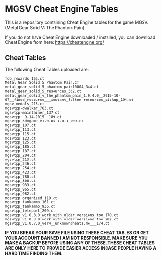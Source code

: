 # MGSV Cheat Engine Tables

This is a repository containing Cheat Engine tables for the game MGSV. (Metal Gear Solid V: The Phantom Pain)

If you do not have Cheat Engine downloaded / installed, you can download Cheat Engine from here: <https://cheatengine.org/>

## Cheat Tables

The following Cheat Tables uploaded are:

```
fob_rewards_156.ct
Metal Gear Solid 5 Phantom Pain.CT
metal_gear_solid_5_phantom_pain10004_344.ct
metal_gear_solid_5_resources_362.ct
metal_gear_solid_v_the_phantom_pain_1.0.4.0__2015-10-07__fixed_resource___instant_fulton-resources_pickup_194.ct
mgsv_medals_213.ct
mgsvtpp-dwalker_763.ct
mgsvtpp-maintainer_137.ct
mgsvtpp__9-14-2015__189.ct
mgsvtpp_3dmgame_v1.0.05-1.0.1_109.ct
mgsvtpp_107.ct
mgsvtpp_113.ct
mgsvtpp_115.ct
mgsvtpp_123.ct
mgsvtpp_125.ct
mgsvtpp_185.ct
mgsvtpp_187.ct
mgsvtpp_204.ct
mgsvtpp_213.ct
mgsvtpp_246.ct
mgsvtpp_254.ct
mgsvtpp_423.ct
mgsvtpp_780.ct
mgsvtpp_808.ct
mgsvtpp_933.ct
mgsvtpp_965.ct
mgsvtpp_982.ct
mgsvtpp_organised_119.ct
mgsvtpp_tankammo_161.ct
mgsvtpp_tankammo_936.ct
mgsvtpp_teleport_209.ct
mgsvtpp_v1.0.3.0_work_with_older_versions_too_170.ct
mgsvtpp_v1.0.3.0_work_with_older_versions_too_202.ct
mgsvtpp_v1.0.7.0_ver4__unknowncheats.me___174.ct
```

**IF YOU BREAK YOUR SAVE FILE USING THESE CHEAT TABLES OR GET YOUR ACCOUNT BANNED I AM NOT RESPONSIBLE. MAKE SURE YOU MAKE A BACKUP BEFORE USING ANY OF THESE. THESE CHEAT TABLES ARE ONLY HERE TO PROVIDE EASIER ACCESS INCASE PEOPLE HAVING A HARD TIME FINDING THEM.**
